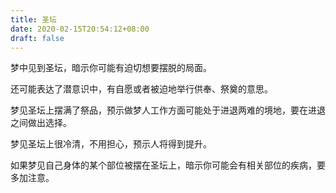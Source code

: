 ```yaml
---
title: 圣坛
date: 2020-02-15T20:54:12+08:00
draft: false
---
```


梦中见到圣坛，暗示你可能有迫切想要摆脱的局面。

还可能表达了潜意识中，有自愿或者被迫地举行供奉、祭奠的意思。

梦见圣坛上摆满了祭品，预示做梦人工作方面可能处于进退两难的境地，要在进退之间做出选择。

梦见圣坛上很冷清，不用担心，预示人将得到提升。

如果梦见自己身体的某个部位被摆在圣坛上，暗示你可能会有相关部位的疾病，要多加注意。

